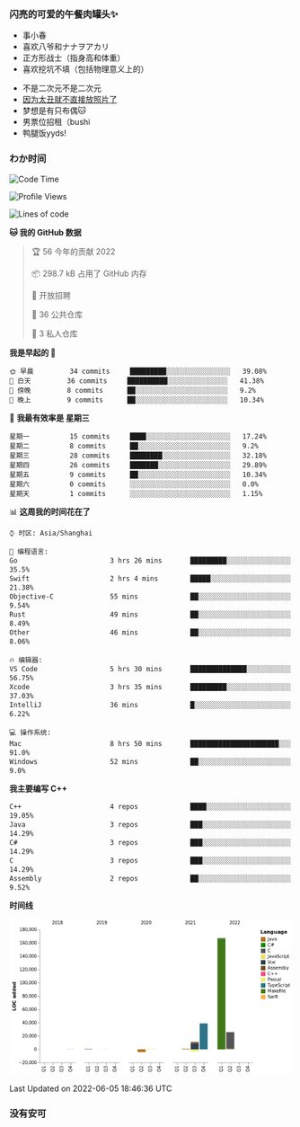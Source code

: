 ### 闪亮的可爱的午餐肉罐头✨
- 事小春
- 喜欢八爷和ナナヲアカリ
- 正方形战士（指身高和体重）
- 喜欢挖坑不填（包括物理意义上的）
<!-- - 找新工作ing，可接受北京上海杭州，目前在杭州 -->
- 不是二次元不是二次元
- [因为太丑就不直接放照片了](https://www.youtube.com/watch?v=dQw4w9WgXcQ)
- 梦想是有只布偶🐱
- 男票位招租（bushi
- 鸭腿饭yyds!
### わか时间
<!--START_SECTION:waka-->
![Code Time](http://img.shields.io/badge/Code%20Time-40%20hrs%2044%20mins-blue)

![Profile Views](http://img.shields.io/badge/%E4%B8%AA%E4%BA%BA%E5%B0%81%E9%9D%A2%E8%A7%82%E7%9C%8B%E6%AC%A1%E6%95%B0-36-blue)

![Lines of code](https://img.shields.io/badge/%E4%BB%8E%E3%80%8C%E4%BD%A0%E5%A5%BD%E4%B8%96%E7%95%8C%E3%80%8D%E6%88%91%E5%B7%B2%E7%BB%8F%E5%86%99%E4%BA%86-237%20Thousand%20%E8%A1%8C%E4%BB%A3%E7%A0%81-blue)

**🐱 我的 GitHub 数据** 

> 🏆 56 今年的贡献 2022
 > 
> 📦 298.7 kB 占用了 GitHub 内存 
 > 
> 💼 开放招聘
 > 
> 📜 36 公共仓库 
 > 
> 🔑 3 私人仓库  
 > 
**我是早起的 🐤** 

```text
🌞 早晨         34 commits     █████████░░░░░░░░░░░░░░░░   39.08% 
🌆 白天         36 commits     ██████████░░░░░░░░░░░░░░░   41.38% 
🌃 傍晚         8 commits      ██░░░░░░░░░░░░░░░░░░░░░░░   9.2% 
🌙 晚上         9 commits      ██░░░░░░░░░░░░░░░░░░░░░░░   10.34%

```
📅 **我最有效率是 星期三** 

```text
星期一          15 commits     ████░░░░░░░░░░░░░░░░░░░░░   17.24% 
星期二          8 commits      ██░░░░░░░░░░░░░░░░░░░░░░░   9.2% 
星期三          28 commits     ████████░░░░░░░░░░░░░░░░░   32.18% 
星期四          26 commits     ███████░░░░░░░░░░░░░░░░░░   29.89% 
星期五          9 commits      ██░░░░░░░░░░░░░░░░░░░░░░░   10.34% 
星期六          0 commits      ░░░░░░░░░░░░░░░░░░░░░░░░░   0.0% 
星期天          1 commits      ░░░░░░░░░░░░░░░░░░░░░░░░░   1.15%

```


📊 **这周我的时间花在了** 

```text
⌚︎ 时区: Asia/Shanghai

💬 编程语言: 
Go                       3 hrs 26 mins       █████████░░░░░░░░░░░░░░░░   35.5% 
Swift                    2 hrs 4 mins        █████░░░░░░░░░░░░░░░░░░░░   21.38% 
Objective-C              55 mins             ██░░░░░░░░░░░░░░░░░░░░░░░   9.54% 
Rust                     49 mins             ██░░░░░░░░░░░░░░░░░░░░░░░   8.49% 
Other                    46 mins             ██░░░░░░░░░░░░░░░░░░░░░░░   8.06%

🔥 编辑器: 
VS Code                  5 hrs 30 mins       ██████████████░░░░░░░░░░░   56.75% 
Xcode                    3 hrs 35 mins       █████████░░░░░░░░░░░░░░░░   37.03% 
IntelliJ                 36 mins             █░░░░░░░░░░░░░░░░░░░░░░░░   6.22%

💻 操作系统: 
Mac                      8 hrs 50 mins       ██████████████████████░░░   91.0% 
Windows                  52 mins             ██░░░░░░░░░░░░░░░░░░░░░░░   9.0%

```

**我主要编写 C++** 

```text
C++                      4 repos             ████░░░░░░░░░░░░░░░░░░░░░   19.05% 
Java                     3 repos             ███░░░░░░░░░░░░░░░░░░░░░░   14.29% 
C#                       3 repos             ███░░░░░░░░░░░░░░░░░░░░░░   14.29% 
C                        3 repos             ███░░░░░░░░░░░░░░░░░░░░░░   14.29% 
Assembly                 2 repos             ██░░░░░░░░░░░░░░░░░░░░░░░   9.52%

```


**时间线**

![Chart not found](https://raw.githubusercontent.com/QianNangong/QianNangong/main/charts/bar_graph.png) 


 Last Updated on 2022-06-05 18:46:36 UTC
<!--END_SECTION:waka-->
### 没有安可
